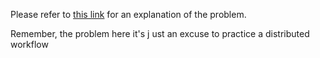 Please refer to [this link](https://katalyst.codurance.com/string-calculator) for an explanation of the problem.

Remember, the problem here it's j   ust an excuse to practice a distributed workflow